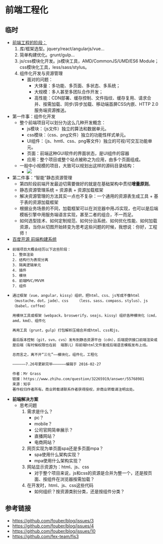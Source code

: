 # 前端工程化



## 临时

- [前端工程的阶段：](https://github.com/fouber/blog/issues/10)
    1. 库/框架选型。jquery/react/angularjs/vue...
    2. 简单构建优化。grunt/gulp...
    3. js/css模块化开发。js模块工具，AMD/CommonJS/UMD/ES6 Module；css模块化工具，less/sass/stylus。
    4. 组件化开发与资源管理
        - 面对的问题：
            - 大体量：多功能、多页面、多状态、多系统；
            - 大规模：多人甚至多团队合作开发；
            - 高性能：CDN部署、缓存控制、文件指纹、缓存复用、请求合并、按需加载、同步/异步加载、移动端首屏CSS内嵌、HTTP 2.0服务端资源推送。
- 第一件事：组件化开发
    - 整个前端项目可以划分为这么几种开发概念：
        - js模块：（js文件）独立的算法和数据单元。
        - css模块：（css、png文件）独立的功能性样式单元。
        - UI组件：（js、hmtl、css、png等文件）独立的可视/可交互功能单元。
        - 页面：前端这种GUI软件的界面状态，是UI组件的容器
        - 应用：整个项目或整个站点被称之为应用，由多个页面组成。
    - 一般中小规模的项目，大致可以规划出这样的源码目录结构：
        - ![](https://raw.githubusercontent.com/fouber/blog/master/201508/assets/files-x.png)
- 第二件事：“智能”静态资源管理
    - 第四阶段前端开发最迫切需要做好的就是在基础架构中贯彻**增量原则**。
    - 静态资源管理系统 = 资源表 + 资源加载框架
    - 解决资源管理的方法其实一点也不复杂：一个通用的资源表生成工具 + 基于表的资源加载框架
    - 根据业务场景的不同，加载框架可以在浏览器中用JS实现，也可以是后端模板引擎中用服务端语言实现，甚至二者的组合，不一而足。
    - 如何选型技术、如何定制规范、如何分治系统、如何优化性能、如何加载资源，当你从切图开始转变为思考这些问题的时候，我想说：你好，工程师！
- [百度开源 前端构建系统](https://github.com/fex-team/fis3)
- 
    ```
    前端项目大概会经历以下这些阶段：
    1. 整体渲染
    2. 结构行为表现分离
    3. 隔离逻辑单元
    4. 插件
    5. 模块
    6. 前端MVC/MVVM
    7. 组件
    ```
- 
    ```
    通过框架（vue，angular，kissy）组织，把html、css、js写成不像html（mustache，dot，jade）、css    （less，sass，compass，stylus）、js（babel，coffee）

    用模块工具或框架（webpack，broswerify，seajs，kissy）组织各种模块化（cmd，amd，kmd）、组件化

    再用工具（grunt，gulp）打包解析压缩合并成html、css和js，

    最后版本控制（git，svn，cvs）发布到静态资源平台（cdn），后端提供接口前端渲染或是后端（有时候权限也在前  端那儿）将前端html文件套成后端语言模板发布上线。

    总而言之，离不开“三化”——模块化，组件化，工程化

    ——————7.26号更新完毕——————编辑于 2016-02-27

    作者：Mr Grass
    链接：https://www.zhihu.com/question/32265919/answer/55768981
    来源：知乎
    著作权归作者所有。商业转载请联系作者获得授权，非商业转载请注明出处。
    ```
- **前端解决方案**
    - 思考问题
        1. 需求是什么？
            - pc？
            - mobile？
            - 公司官网简单展示？
            - 直播网站？
            - 电商网站？
        2. 网页实现为单页面spa还是多页面mpa？
            - spa使用什么架构实现？
            - mpa使用什么架构实现？
        2. 网站显示资源为：html、js、css
            - 对于整个项目来说，js和css的资源是合并为整一个，还是按页面、按组件在浏览器按需加载？
        3. 在开发时，html、js、css这些代码
            - 如何组织？按资源类别分类，还是按组件分类？

## 参考链接

- https://github.com/fouber/blog/issues/3
- https://github.com/fouber/blog/issues/4
- https://github.com/fouber/blog/issues/10
- https://github.com/fex-team/fis3
